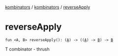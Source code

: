 [kombinators](../index.md) / [kombinators](index.md) / [reverseApply](./reverse-apply.md)

# reverseApply

`fun <A, B> reverseApply(): (`[`A`](reverse-apply.md#A)`) -> ((`[`A`](reverse-apply.md#A)`) -> `[`B`](reverse-apply.md#B)`) -> `[`B`](reverse-apply.md#B)

T combinator - thrush

